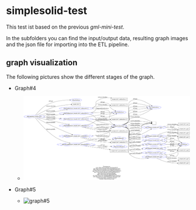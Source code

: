 # simplesolid-test
This test ist based on the previous *gml-mini-test*. 

In the subfolders you can find the input/output data, resulting graph images and the json file for importing into the ETL pipeline.


## graph visualization 
The following pictures show the different stages of the graph.
- Graph#4 
    - ![graph#4](./graph-images/rdf-grapher4_noIDs.png) 

- Graph#5
    - ![graph#5](./graph-images/rdf-grapher2.png) 

